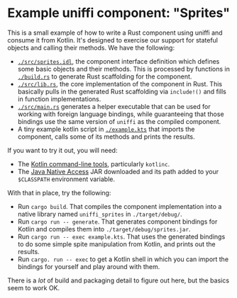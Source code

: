 # Example uniffi component: "Sprites"

This is a small example of how to write a Rust component using uniffi and consume it from Kotlin.
It's designed to exercise our support for stateful objects and calling their methods.
We have the following:

* [`./src/sprites.idl`](./src/sprites.idl), the component interface definition which defines some
  basic objects and their methods. This is processed by functions in [`./build.rs`](./build.rs)
  to generate Rust scaffolding for the component.
* [`./src/lib.rs`](./src/lib.rs), the core implementation of the component in Rust. This basically
  pulls in the generated Rust scaffolding via `include!()` and fills in function implementations.
* [`./src/main.rs`](./src/main.rs) generates a helper executable that can be used for working with
  foreign language bindings, while guaranteeing that those bindings use the same version of `uniffi`
  as the compiled component.
* A tiny example kotlin script in [`./example.kts`](./example.kts) that imports the component, calls
  some of its methods and prints the results.

If you want to try it out, you will need:

* The [Kotlin command-line tools](https://kotlinlang.org/docs/tutorials/command-line.html), particularly `kotlinc`.
* The [Java Native Access](https://github.com/java-native-access/jna#download) JAR downloaded and its path
  added to your `$CLASSPATH` environment variable.

With that in place, try the following:

* Run `cargo build`. That compiles the component implementation into a native library named `uniffi_sprites`
  in `./target/debug/`.
* Run `cargo run -- generate`. That generates component bindings for Kotlin and compiles them into
  `./target/debug/sprites.jar`.
* Run `cargo run -- exec example.kts`. That uses the generated bindings to do some simple spite manipulation
  from Kotlin, and prints out the results.
* Run `cargo. run -- exec` to get a Kotlin shell in which you can import the bindings for yourself
  and play around with them.

There is a *lot* of build and packaging detail to figure out here, but the basics seem to work OK.
